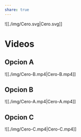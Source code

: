 ```yaml
---
share: true
---
```


![[./img/Cero.svg|Cero.svg]]
# Videos
## Opcion A
![[./img/Cero-B.mp4|Cero-B.mp4]]

## Opcion B
![[./img/Cero-A.mp4|Cero-A.mp4]]

## Opcion C
![[./img/Cero-C.mp4|Cero-C.mp4]]
